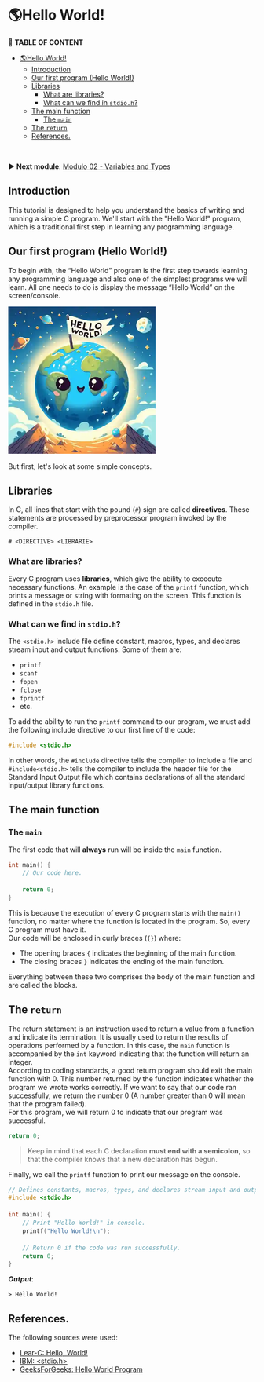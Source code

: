 # 🌎Hello World!
📖 **TABLE OF CONTENT**
- [🌎Hello World!](#hello-world)
	- [Introduction](#introduction)
	- [Our first program (Hello World!)](#our-first-program-hello-world)
	- [Libraries](#libraries)
		- [What are libraries?](#what-are-libraries)
		- [What can we find in `stdio.h`?](#what-can-we-find-in-stdioh)
	- [The main function](#the-main-function)
		- [The `main`](#the-main)
	- [The `return`](#the-return)
	- [References.](#references)

<br>

▶ **Next module**: [Modulo 02 - Variables and Types](https://github.com/JoshuaMorales99/LearnC/tree/main/02-VariablesAndTypes/en)

## Introduction
This tutorial is designed to help you understand the basics of writing and running a simple C program. We'll start with the "Hello World!" program, which is a traditional first step in learning any programming language.

## Our first program (Hello World!)
To begin with, the “Hello World” program is the first step towards learning any programming language and also one of the simplest programs we will learn. All one needs to do is display the message “Hello World” on the screen/console.

<img src="./assets/HelloWorld.webp" alt="Planet earth with little sign" width=300px/>

But first, let's look at some simple concepts.

## Libraries
In C, all lines that start with the pound (`#`) sign are called **directives**. These statements are processed by preprocessor program invoked by the compiler.
```
# <DIRECTIVE> <LIBRARIE>
```

### What are libraries?
Every C program uses **libraries**, which give the ability to excecute necessary functions. An example is the case of the `printf` function, which prints a message or string with formating on the screen. This function is defined in the `stdio.h` file.

### What can we find in `stdio.h`?
The `<stdio.h>` include file define constant, macros, types, and declares stream input and output functions. Some of them are:
- `printf`
- `scanf`
- `fopen`
- `fclose`
- `fprintf`
- etc.

To add the ability to run the `printf` command to our program, we must add the following include directive to our first line of the code:
```c
#include <stdio.h>
```
In other words, the `#include` directive tells the compiler to include a file and `#include<stdio.h>` tells the compiler to include the header file for the Standard Input Output file which contains declarations of all the standard input/output library functions.

## The main function
### The `main`
The first code that will **always** run will be inside the `main` function.
```c
int main() {
    // Our code here.

	return 0;
}
```
This is because the execution of every C program starts with the `main()` function, no matter where the function is located in the program. So, every C program must have it.<br>
Our code will be enclosed in curly braces (`{}`) where:
- The opening braces `{` indicates the beginning of the main function.
- The closing braces `}` indicates the ending of the main function.

Everything between these two comprises the body of the main function and are called the blocks.

## The `return`
The return statement is an instruction used to return a value from a function and indicate its termination. It is usually used to return the results of operations performed by a function. In this case, the `main` function is accompanied by the `int` keyword indicating that the function will return an integer.<br>
According to coding standards, a good return program should exit the main function with 0. This number returned by the function indicates whether the program we wrote works correctly. If we want to say that our code ran successfully, we return the number 0 (A number greater than 0 will mean that the program failed).<br>
For this program, we will return 0 to indicate that our program was successful.
```c
return 0;
```

> Keep in mind that each C declaration **must end with a semicolon**, so that the compiler knows that a new declaration has begun.

Finally, we call the `printf` function to print our message on the console.
```c
// Defines constants, macros, types, and declares stream input and output functions.
#include <stdio.h>

int main() {
    // Print "Hello World!" in console.
    printf("Hello World!\n");

    // Return 0 if the code was run successfully.
    return 0;
}
```
***Output***:
```
> Hello World!
```

## References.
The following sources were used:
- [Lear-C: Hello, World!](https://www.learn-c.org/en/Hello%2C_World%21)
- [IBM: <stdio.h>](https://www.ibm.com/docs/en/i/7.5?topic=files-stdioh)
- [GeeksForGeeks: Hello World Program](https://www.geeksforgeeks.org/c-hello-world-program/?ref=lbp)